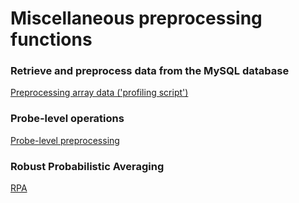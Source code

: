 Miscellaneous preprocessing functions
=====================================

### Retrieve and preprocess data from the MySQL database

[Preprocessing array data ('profiling script')](Profiling.md)

### Probe-level operations

[Probe-level preprocessing](probelevel)

### Robust Probabilistic Averaging

[RPA](RPA.Rmd)
